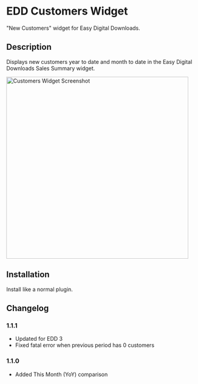 # EDD Customers Widget

"New Customers" widget for Easy Digital Downloads.

## Description

Displays new customers year to date and month to date in the Easy Digital Downloads Sales Summary widget.

<img src="https://wpfusion.com/files/edd-customers-screenshot.jpeg" width="479" alt="Customers Widget Screenshot" />

## Installation

Install like a normal plugin.

## Changelog

### 1.1.1
 * Updated for EDD 3
 * Fixed fatal error when previous period has 0 customers 

 ### 1.1.0
 * Added This Month (YoY) comparison